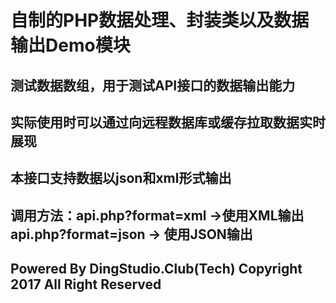 # 自制的PHP数据处理、封装类以及数据输出Demo模块

## 测试数据数组，用于测试API接口的数据输出能力
## 实际使用时可以通过向远程数据库或缓存拉取数据实时展现
## 本接口支持数据以json和xml形式输出
## 调用方法：api.php?format=xml ->使用XML输出 api.php?format=json -> 使用JSON输出
## Powered By DingStudio.Club(Tech) Copyright 2017 All Right Reserved
